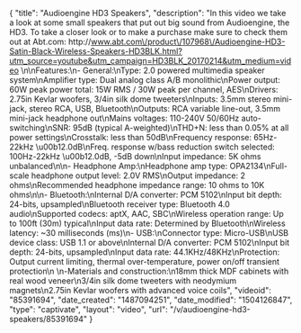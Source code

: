 {
    "title": "Audioengine HD3 Speakers",
    "description": "In this video we take a look at some small speakers that put out big sound from Audioengine, the HD3.  To take a closer look or to make a purchase make sure to check them out at Abt.com: http:\/\/www.abt.com\/product\/107968\/Audioengine-HD3-Satin-Black-Wireless-Speakers-HD3BLK.html?utm_source=youtube&utm_campaign=HD3BLK_20170214&utm_medium=video \n\nFeatures:\n- General:\nType: 2.0 powered multimedia speaker system\nAmplifier type: Dual analog class A\/B monolithic\nPower output: 60W peak power total: 15W RMS \/ 30W peak per channel, AES\nDrivers: 2.75in Kevlar woofers, 3\/4in silk dome tweeters\nInputs: 3.5mm stereo mini-jack, stereo RCA, USB, Bluetooth\nOutputs: RCA variable line-out, 3.5mm mini-jack headphone out\nMains voltages: 110-240V 50\/60Hz auto-switching\nSNR: 95dB (typical A-weighted)\nTHD+N: less than 0.05% at all power settings\nCrosstalk: less than 50dB\nFrequency response: 65Hz-22kHz \u00b12.0dB\nFreq. response w\/bass reduction switch selected: 100Hz-22kHz \u00b12.0dB, -5dB down\nInput impedance: 5K ohms unbalanced\n\n- Headphone Amp:\nHeadphone amp type: OPA2134\nFull-scale headphone output level: 2.0V RMS\nOutput impedance: 2 ohms\nRecommended headphone impedance range: 10 ohms to 10K ohms\n\n- Bluetooth:\nInternal D\/A converter: PCM 5102\nInput bit depth: 24-bits, upsampled\nBluetooth receiver type: Bluetooth 4.0 audio\nSupported codecs: aptX, AAC, SBC\nWireless operation range: Up to 100ft (30m) typical\nInput data rate: Determined by Bluetooth\nWireless latency: ~30 milliseconds (ms)\n- USB:\nConnector type: Micro-USB\nUSB device class: USB 1.1 or above\nInternal D\/A converter: PCM 5102\nInput bit depth: 24-bits, upsampled\nInput data rate: 44.1KHz\/48KHz\nProtection: Output current limiting, thermal over-temperature, power on\/off transient protection\n \n-Materials and construction:\n18mm thick MDF cabinets with real wood veneer\n3\/4in silk dome tweeters with neodymium magnets\n2.75in Kevlar woofers with advanced voice coils",
    "videoid": "85391694",
    "date_created": "1487094251",
    "date_modified": "1504126847",
    "type": "captivate",
    "layout": "video",
    "url": "\/v\/audioengine-hd3-speakers\/85391694"
}